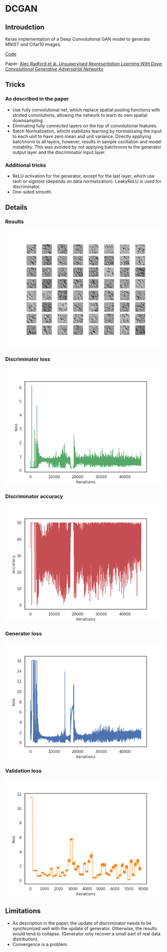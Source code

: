 # DCGAN

## Introudction

Keras implementation of a Deep Convolutional GAN model to generate MNIST and Cifar10 images.


[Code](dcgan.py)

Paper: [Alec Radford et al. *Unsupervised Representation Learning With Deep Convolutional Generative Adversarial Networks*](http://arxiv.org/abs/1511.06434)

## Tricks
### As described in the paper

- Use fully convolutional net, which replace spatial pooling functions with strided convolutions, allowing the network to learn its own spatial downsampling.
- Eliminating fully connected layers on the top of convolutional features.
- Batch Normalization, whichi stabilizes learning by normalizaing the input to each unit to have zero mean and unit variance. Directly appliying batchnorm to all layers, however, results in sample oscillation and model instability. This was avoided by not applying batchnorm to the generator output layer and the discriminator input layer.

### Additional tricks
- ReLU activation for the generator, except for the last layer, which use tanh or sigmoid (depends on data normalization). LeakyReLU is used for discriminator.
- One-sided smooth.


## Details

### Results

![results](./images/results.gif)


### Discriminator loss

![dloss](./images/d_loss.png)

### Discriminator accuracy
![dacc](./images/d_acc.png)

### Generator loss

![g_loss](./images/g_loss.png)

### Validation loss

![val_loss](./images/val_loss.png)

## Limitations

- As description in the paper, the update of discriminator needs to be synchronized well with the update of generator. Otherwise, the results would tend to collapse. (Generator only recover a small part of real data distribution).
- Convergence is a problem.